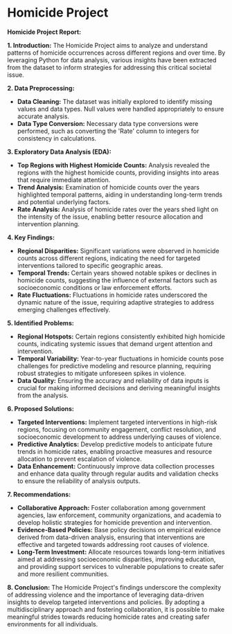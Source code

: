 # Homicide Project

**Homicide Project Report:**

**1. Introduction:**
   The Homicide Project aims to analyze and understand patterns of homicide occurrences across different regions and over time. By leveraging Python for data analysis, various insights have been extracted from the dataset to inform strategies for addressing this critical societal issue.

**2. Data Preprocessing:**
   - **Data Cleaning:** The dataset was initially explored to identify missing values and data types. Null values were handled appropriately to ensure accurate analysis.
   - **Data Type Conversion:** Necessary data type conversions were performed, such as converting the 'Rate' column to integers for consistency in calculations.

**3. Exploratory Data Analysis (EDA):**
   - **Top Regions with Highest Homicide Counts:** Analysis revealed the regions with the highest homicide counts, providing insights into areas that require immediate attention.
   - **Trend Analysis:** Examination of homicide counts over the years highlighted temporal patterns, aiding in understanding long-term trends and potential underlying factors.
   - **Rate Analysis:** Analysis of homicide rates over the years shed light on the intensity of the issue, enabling better resource allocation and intervention planning.

**4. Key Findings:**
   - **Regional Disparities:** Significant variations were observed in homicide counts across different regions, indicating the need for targeted interventions tailored to specific geographic areas.
   - **Temporal Trends:** Certain years showed notable spikes or declines in homicide counts, suggesting the influence of external factors such as socioeconomic conditions or law enforcement efforts.
   - **Rate Fluctuations:** Fluctuations in homicide rates underscored the dynamic nature of the issue, requiring adaptive strategies to address emerging challenges effectively.

**5. Identified Problems:**
   - **Regional Hotspots:** Certain regions consistently exhibited high homicide counts, indicating systemic issues that demand urgent attention and intervention.
   - **Temporal Variability:** Year-to-year fluctuations in homicide counts pose challenges for predictive modeling and resource planning, requiring robust strategies to mitigate unforeseen spikes in violence.
   - **Data Quality:** Ensuring the accuracy and reliability of data inputs is crucial for making informed decisions and deriving meaningful insights from the analysis.

**6. Proposed Solutions:**
   - **Targeted Interventions:** Implement targeted interventions in high-risk regions, focusing on community engagement, conflict resolution, and socioeconomic development to address underlying causes of violence.
   - **Predictive Analytics:** Develop predictive models to anticipate future trends in homicide rates, enabling proactive measures and resource allocation to prevent escalation of violence.
   - **Data Enhancement:** Continuously improve data collection processes and enhance data quality through regular audits and validation checks to ensure the reliability of analysis outputs.

**7. Recommendations:**
   - **Collaborative Approach:** Foster collaboration among government agencies, law enforcement, community organizations, and academia to develop holistic strategies for homicide prevention and intervention.
   - **Evidence-Based Policies:** Base policy decisions on empirical evidence derived from data-driven analysis, ensuring that interventions are effective and targeted towards addressing root causes of violence.
   - **Long-Term Investment:** Allocate resources towards long-term initiatives aimed at addressing socioeconomic disparities, improving education, and providing support services to vulnerable populations to create safer and more resilient communities.

**8. Conclusion:**
   The Homicide Project's findings underscore the complexity of addressing violence and the importance of leveraging data-driven insights to develop targeted interventions and policies. By adopting a multidisciplinary approach and fostering collaboration, it is possible to make meaningful strides towards reducing homicide rates and creating safer environments for all individuals.
